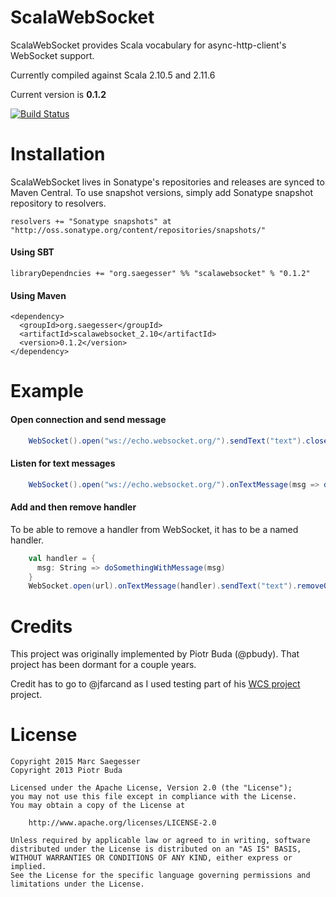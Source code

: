 ScalaWebSocket
==============

ScalaWebSocket provides Scala vocabulary for async-http-client's WebSocket support.

Currently compiled against Scala 2.10.5 and 2.11.6

Current version is **0.1.2**

[![Build Status](https://travis-ci.org/marcsaegesser/scalawebsocket.png)](https://travis-ci.org/marcsaegesser/scalawebsocket)

Installation
============

ScalaWebSocket lives in Sonatype's repositories and releases are synced to Maven Central. To use snapshot versions,
simply add Sonatype snapshot repository to resolvers.

```
resolvers += "Sonatype snapshots" at "http://oss.sonatype.org/content/repositories/snapshots/"
```

#### Using SBT

```
libraryDependncies += "org.saegesser" %% "scalawebsocket" % "0.1.2"
```

#### Using Maven
```
<dependency>
  <groupId>org.saegesser</groupId>
  <artifactId>scalawebsocket_2.10</artifactId>
  <version>0.1.2</version>
</dependency>
```

Example
=======

#### Open connection and send message

```scala
    WebSocket().open("ws://echo.websocket.org/").sendText("text").close().shutdown()
```

#### Listen for text messages

```scala
    WebSocket().open("ws://echo.websocket.org/").onTextMessage(msg => doSomethingWithMessage(msg))
```

#### Add and then remove handler

To be able to remove a handler from WebSocket, it has to be a named handler.

```scala
    val handler = {
      msg: String => doSomethingWithMessage(msg)
    }
    WebSocket.open(url).onTextMessage(handler).sendText("text").removeOnTextMessage(handler)
```

Credits
=======
This project was originally implemented by Piotr Buda (@pbudy). That project has been dormant for a couple years.

Credit has to go to @jfarcand as I used testing part of his [WCS project](https://github.com/jfarcand/WCS) project.

License
=======
    Copyright 2015 Marc Saegesser
    Copyright 2013 Piotr Buda

    Licensed under the Apache License, Version 2.0 (the "License");
    you may not use this file except in compliance with the License.
    You may obtain a copy of the License at

        http://www.apache.org/licenses/LICENSE-2.0

    Unless required by applicable law or agreed to in writing, software
    distributed under the License is distributed on an "AS IS" BASIS,
    WITHOUT WARRANTIES OR CONDITIONS OF ANY KIND, either express or implied.
    See the License for the specific language governing permissions and
    limitations under the License.
